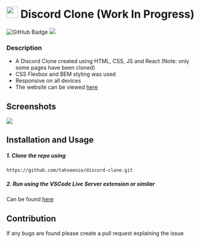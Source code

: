 # <img width="30px" src="https://img.icons8.com/color/48/000000/discord-logo.png"/> Discord Clone (Work In Progress)

<img src="https://img.shields.io/github/deployments/tahseenio/discord-clone/github-pages" alt="GitHub Badge"> <img src="https://img.shields.io/github/repo-size/tahseenio/discord-clone">

### Description
- A Discord Clone created using HTML, CSS, JS and React (Note: only some pages have been cloned)
- CSS Flexbox and BEM styling was used
- Responsive on all devices
- The website can be viewed [here](https://tahseenio.github.io/discord-clone/)

## Screenshots

<img src="https://i.imgur.com/fopIvH5.png">

## Installation and Usage

##### 1. Clone the repo using

`https://github.com/tahseenio/discord-clone.git`

##### 2. Run using the VSCode Live Server extension or similar

Can be found [here](https://marketplace.visualstudio.com/items?itemName=ritwickdey.LiveServer)

## Contribution

<p>If any bugs are found please create a pull request explaining the issue</p>
